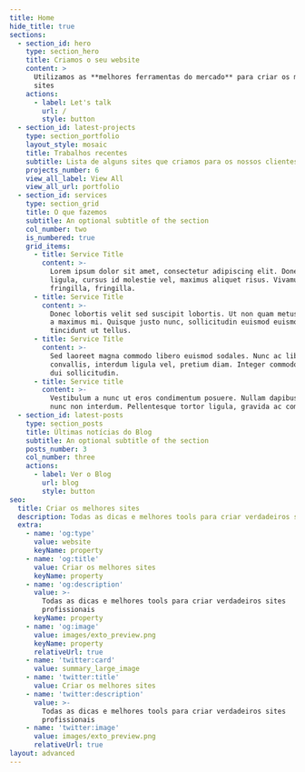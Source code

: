 ```yaml
---
title: Home
hide_title: true
sections:
  - section_id: hero
    type: section_hero
    title: Criamos o seu website
    content: >
      Utilizamos as **melhores ferramentas do mercado** para criar os melhores
      sites
    actions:
      - label: Let's talk
        url: /
        style: button
  - section_id: latest-projects
    type: section_portfolio
    layout_style: mosaic
    title: Trabalhos recentes
    subtitle: Lista de alguns sites que criamos para os nossos clientes
    projects_number: 6
    view_all_label: View All
    view_all_url: portfolio
  - section_id: services
    type: section_grid
    title: O que fazemos
    subtitle: An optional subtitle of the section
    col_number: two
    is_numbered: true
    grid_items:
      - title: Service Title
        content: >-
          Lorem ipsum dolor sit amet, consectetur adipiscing elit. Donec nisl
          ligula, cursus id molestie vel, maximus aliquet risus. Vivamus in nibh
          fringilla, fringilla.
      - title: Service Title
        content: >-
          Donec lobortis velit sed suscipit lobortis. Ut non quam metus. Nullam
          a maximus mi. Quisque justo nunc, sollicitudin euismod euismod at,
          tincidunt ut tellus.
      - title: Service Title
        content: >-
          Sed laoreet magna commodo libero euismod sodales. Nunc ac libero
          convallis, interdum ligula vel, pretium diam. Integer commodo sem at
          dui sollicitudin.
      - title: Service title
        content: >-
          Vestibulum a nunc ut eros condimentum posuere. Nullam dapibus quis
          nunc non interdum. Pellentesque tortor ligula, gravida ac commodo eu.
  - section_id: latest-posts
    type: section_posts
    title: Últimas notícias do Blog
    subtitle: An optional subtitle of the section
    posts_number: 3
    col_number: three
    actions:
      - label: Ver o Blog
        url: blog
        style: button
seo:
  title: Criar os melhores sites
  description: Todas as dicas e melhores tools para criar verdadeiros sites profissionais
  extra:
    - name: 'og:type'
      value: website
      keyName: property
    - name: 'og:title'
      value: Criar os melhores sites
      keyName: property
    - name: 'og:description'
      value: >-
        Todas as dicas e melhores tools para criar verdadeiros sites
        profissionais
      keyName: property
    - name: 'og:image'
      value: images/exto_preview.png
      keyName: property
      relativeUrl: true
    - name: 'twitter:card'
      value: summary_large_image
    - name: 'twitter:title'
      value: Criar os melhores sites
    - name: 'twitter:description'
      value: >-
        Todas as dicas e melhores tools para criar verdadeiros sites
        profissionais
    - name: 'twitter:image'
      value: images/exto_preview.png
      relativeUrl: true
layout: advanced
---
```

